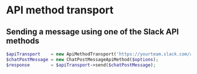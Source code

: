 API method transport
====================

## Sending a message using one of the Slack API methods

```php
$apiTransport    = new ApiMethodTransport('https://yourteam.slack.com/api/yourApiTokenHere');
$chatPostMessage = new ChatPostMessageApiMethod($options);
$response        = $apiTransport->send($chatPostMessage);
```
